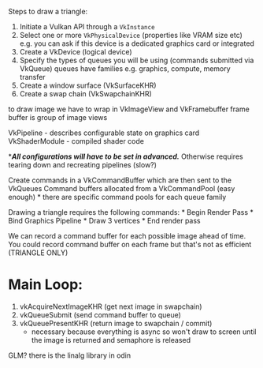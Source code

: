 Steps to draw a triangle:
1. Initiate a Vulkan API through a `VkInstance`
2. Select one or more `VkPhysicalDevice` (properties like VRAM size etc)
    e.g. you can ask if this device is a dedicated graphics card or integrated
3. Create a VkDevice (logical device)
4. Specify the types of queues you will be using (commands submitted via VkQueue)
    queues have families e.g. graphics, compute, memory transfer
5. Create a window surface (VkSurfaceKHR)
6. Create a swap chain (VkSwapchainKHR)

to draw image we have to wrap in VkImageView and VkFramebuffer
    frame buffer is group of image views

VkPipeline - describes configurable state on graphics card
VkShaderModule - compiled shader code

****All configurations will have to be set in advanced.***
Otherwise requires tearing down and recreating pipelines (slow?)

Create commands in a VkCommandBuffer which are then sent to the VkQueues
Command buffers allocated from a VkCommandPool (easy enough)
    * there are specific command pools for each queue family

Drawing a triangle requires the following commands:
    * Begin Render Pass
    * Bind Graphics Pipeline
    * Draw 3 vertices
    * End render pass

We can record a command buffer for each possible image ahead of time. You could record command buffer on each frame but that's not as efficient (TRIANGLE ONLY)

Main Loop:
=========
1. vkAcquireNextImageKHR (get next image in swapchain)
2. vkQueueSubmit (send command buffer to queue)
3. vkQueuePresentKHR (return image to swapchain / commit)
    - necessary because everything is async so won't draw to screen
    until the image is returned and semaphore is released


GLM? there is the linalg library in odin

